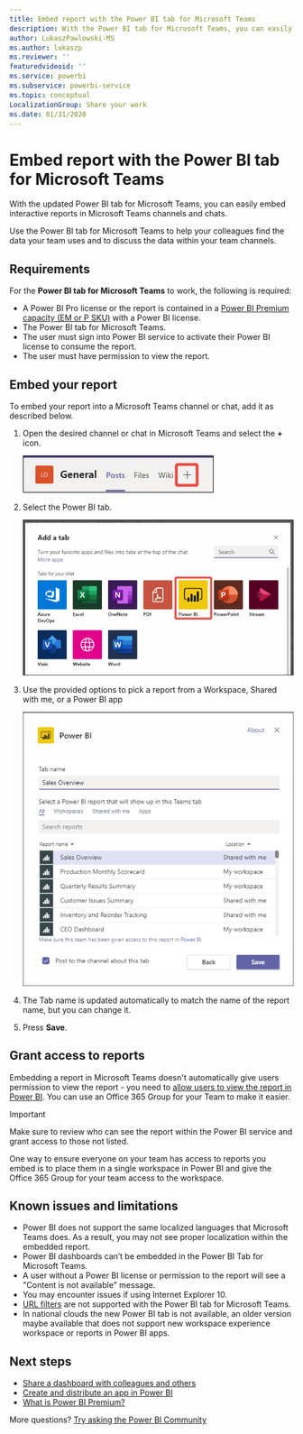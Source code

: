 ```yaml
---
title: Embed report with the Power BI tab for Microsoft Teams
description: With the Power BI tab for Microsoft Teams, you can easily embed interactive reports in channels and chats.
author: LukaszPawlowski-MS
ms.author: lukaszp
ms.reviewer: ''
featuredvideoid: ''
ms.service: powerbi
ms.subservice: powerbi-service
ms.topic: conceptual
LocalizationGroup: Share your work
ms.date: 01/31/2020
---
```


# Embed report with the Power BI tab for Microsoft Teams

With the updated Power BI tab for Microsoft Teams, you can easily embed interactive reports in Microsoft Teams channels and chats.

Use the Power BI tab for Microsoft Teams to help your colleagues find the data your team uses and to discuss the data within your team channels.

## Requirements

For the **Power BI tab for Microsoft Teams** to work, the following is required:

- A Power BI Pro license or the report is contained in a [Power BI Premium capacity (EM or P SKU)](service-premium-what-is.md) with a Power BI license.
- The Power BI tab for Microsoft Teams.
- The user must sign into Power BI service to activate their Power BI license to consume the report.
- The user must have permission to view the report.

## Embed your report
To embed your report into a Microsoft Teams channel or chat, add it as described below.

1. Open the desired channel or chat in Microsoft Teams and select the **+** icon.

    ![Add a tab to a channel or chat](media/service-embed-report-microsoft-teams/service-embed-report-microsoft-teams-add.png)

2. Select the Power BI tab.

    ![Microsoft Teams tab list showing Power BI](media/service-embed-report-microsoft-teams/service-embed-report-microsoft-teams-tab.png)

3. Use the provided options to pick a report from a Workspace, Shared with me, or a Power BI app

    ![Power BI tab for Microsoft Teams settings](media/service-embed-report-microsoft-teams/service-embed-report-microsoft-teams-tab-settings.png)

4. The Tab name is updated automatically to match the name of the report name, but you can change it. 

5. Press **Save**.


## Grant access to reports

Embedding a report in Microsoft Teams doesn't automatically give users permission to view the report - you need to [allow users to view the report in Power BI](service-share-dashboards.md). You can use an Office 365 Group for your Team to make it easier. 

> [!IMPORTANT]
> Make sure to review who can see the report within the Power BI service and grant access to those not listed.

One way to ensure everyone on your team has access to reports you embed is to place them in a single workspace in Power BI and give the Office 365 Group for your team access to the workspace.

## Known issues and limitations

- Power BI does not support the same localized languages that Microsoft Teams does. As a result, you may not see proper localization within the embedded report.
- Power BI dashboards can’t be embedded in the Power BI Tab for Microsoft Teams.
- A user without a Power BI license or permission to the report will see a "Content is not available" message.
- You may encounter issues if using Internet Explorer 10. <!--You can look at the [browsers support for Power BI](consumer/end-user-browsers.md) and for [Office 365](https://products.office.com/office-system-requirements#Browsers-section). -->
- [URL filters](service-url-filters.md) are not supported with the Power BI tab for Microsoft Teams.
- In national clouds the new Power BI tab is not available, an older version maybe available that does not support new workspace experience workspace or reports in Power BI apps. 

## Next steps
- [Share a dashboard with colleagues and others](service-share-dashboards.md)  
- [Create and distribute an app in Power BI](service-create-distribute-apps.md)  
- [What is Power BI Premium?](service-premium-what-is.md)

More questions? [Try asking the Power BI Community](https://community.powerbi.com/)
